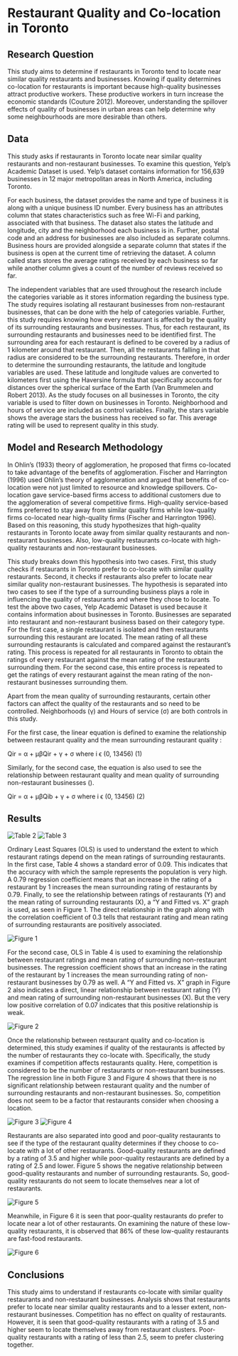 # Restaurant Quality and Co-location in Toronto

## Research Question
  This study aims to determine if restaurants in Toronto tend to locate near similar quality restaurants and businesses. Knowing if quality determines co-location for restaurants is important because high-quality businesses attract productive workers. These productive workers in turn increase the economic standards (Couture 2012). Moreover, understanding the spillover effects of quality of businesses in urban areas can help determine why some neighbourhoods are more desirable than others. 


## Data 
  This study asks if restaurants in Toronto locate near similar quality restaurants and non-restaurant businesses. To examine this question, Yelp’s Academic Dataset is used. Yelp’s dataset contains information for 156,639 businesses in 12 major metropolitan areas in North America, including Toronto. 
  
  For each business, the dataset provides the name and type of business it is along with a unique business ID number. Every business has an attributes column that states characteristics such as free Wi-Fi and parking, associated with that business. The dataset also states the latitude and longitude, city and the neighborhood each business is in. Further, postal code and an address for businesses are also included as separate columns. Business hours are provided alongside a separate column that states if the business is open at the current time of retrieving the dataset. A column called stars stores the average ratings received by each business so far while another column gives a count of the number of reviews received so far.  

  The independent variables that are used throughout the research include the categories variable as it stores information regarding the business type. The study requires isolating all restaurant businesses from non-restaurant businesses, that can be done with the help of categories variable. Further, this study requires knowing how every restaurant is affected by the quality of its surrounding restaurants and businesses. Thus, for each restaurant, its surrounding restaurants and businesses need to be identified first. The surrounding area for each restaurant is defined to be covered by a radius of 1 kilometer around that restaurant. Then, all the restaurants falling in that radius are considered to be the surrounding restaurants. Therefore, in order to determine the surrounding restaurants, the latitude and longitude variables are used. These latitude and longitude values are converted to kilometers first using the Haversine formula that specifically accounts for distances over the spherical surface of the Earth (Van Brummelen and Robert 2013). As the study focuses on all businesses in Toronto, the city variable is used to filter down on businesses in Toronto. Neighborhood and hours of service are included as control variables. Finally, the stars variable shows the average stars the business has received so far. This average rating will be used to represent quality in this study.


## Model and Research Methodology
  In Ohlin’s (1933) theory of agglomeration, he proposed that firms co-located to take advantage of the benefits of agglomeration. Fischer and Harrington (1996) used Ohlin’s theory of agglomeration and argued that benefits of co-location were not just limited to resource and knowledge spillovers. Co-location gave service-based firms access to additional customers due to the agglomeration of several competitive firms. High-quality service-based firms preferred to stay away from similar quality firms while low-quality firms co-located near high-quality firms (Fischer and Harrington 1996). Based on this reasoning, this study hypothesizes that high-quality restaurants in Toronto locate away from similar quality restaurants and non-restaurant businesses. Also, low-quality restaurants co-locate with high-quality restaurants and non-restaurant businesses.
 
  This study breaks down this hypothesis into two cases. First, this study checks if restaurants in Toronto prefer to co-locate with similar quality restaurants. Second, it checks if restaurants also prefer to locate near similar quality non-restaurant businesses. The hypothesis is separated into two cases to see if the type of a surrounding business plays a role in influencing the quality of restaurants and where they chose to locate. To test the above two cases, Yelp Academic Dataset is used because it contains information about businesses in Toronto. Businesses are separated into restaurant and non-restaurant business based on their category type. For the first case, a single restaurant is isolated and then restaurants surrounding this restaurant are located. The mean rating of all these surrounding restaurants is calculated and compared against the restaurant’s rating. This process is repeated for all restaurants in Toronto to obtain the ratings of every restaurant against the mean rating of the restaurants surrounding them. For the second case, this entire process is repeated to get the ratings of every restaurant against the mean rating of the non-restaurant businesses surrounding them.
  
  Apart from the mean quality of surrounding restaurants, certain other factors can affect the quality of the restaurants and so need to be controlled. Neighborhoods (&#947;) and Hours of service (&#963;) are both controls in this study.
  

For the first case, the linear equation is defined to examine the relationship between restaurant quality and the mean surrounding restaurant quality :
  
   Qir =  &#945; + &#956;&#946;Qir + &#947; + &#963;          where  i &#1013; (0, 13456)                            (1)

Similarly, for the second case, the equation is also used to see the relationship between restaurant quality and mean quality of surrounding non-restaurant businesses ().

  Qir =  &#945; + &#956;&#946;Qib + &#947; + &#963;           where  i &#1013; (0, 13456)                             (2)

 
## Results
  
  ![Table 2](https://github.com/shrutirao94/Yelp-Data-Analysis-for-Urban-Density/blob/master/Table%202.png)
  ![Table 3](https://github.com/shrutirao94/Yelp-Data-Analysis-for-Urban-Density/blob/master/Table%203.png)

Ordinary Least Squares (OLS) is used to understand the extent to which restaurant ratings depend on the mean ratings of surrounding restaurants. In the first case, Table 4 shows a standard error of 0.09. This indicates that the accuracy with which the sample represents the population is very high. A 0.79 regression coefficient means that an increase in the rating of a restaurant by 1 increases the mean surrounding rating of restaurants by 0.79. Finally, to see the relationship between ratings of restaurants (Y) and the mean rating of surrounding restaurants (X), a “Y and Fitted vs. X” graph is used, as seen in Figure 1. The direct relationship in the graph along with the correlation coefficient of 0.3 tells that restaurant rating and mean rating of surrounding restaurants are positively associated. 
  
  ![Figure 1](https://github.com/shrutirao94/Yelp-Data-Analysis-for-Urban-Density/blob/master/Figure%201.png)
  
For the second case, OLS in Table 4 is used to examining the relationship between restaurant ratings and mean rating of surrounding non-restaurant businesses. The regression coefficient shows that an increase in the rating of the restaurant by 1 increases the mean surrounding rating of non-restaurant businesses by 0.79 as well. A “Y and Fitted vs. X” graph in Figure 2 also indicates a direct, linear relationship between restaurant rating (Y) and mean rating of surrounding non-restaurant businesses (X). But the very low positive correlation of 0.07 indicates that this positive relationship is weak. 

![Figure 2](https://github.com/shrutirao94/Yelp-Data-Analysis-for-Urban-Density/blob/master/Figure%202.png)

Once the relationship between restaurant quality and co-location is determined, this study examines if quality of the restaurants is affected by the number of restaurants they co-locate with. Specifically, the study examines if competition affects restaurants quality. Here, competition is considered to be the number of restaurants or non-restaurant businesses. The regression line in both Figure 3 and Figure 4 shows that there is no significant relationship between restaurant quality and the number of surrounding restaurants and non-restaurant businesses. So, competition does not seem to be a factor that restaurants consider when choosing a location. 

![Figure 3](https://github.com/shrutirao94/Yelp-Data-Analysis-for-Urban-Density/blob/master/Figure%203.png)
![Figure 4](https://github.com/shrutirao94/Yelp-Data-Analysis-for-Urban-Density/blob/master/Figure%204.png)

Restaurants are also separated into good and poor-quality restaurants to see if the type of the restaurant quality determines if they choose to co-locate with a lot of other restaurants. Good-quality restaurants are defined by a rating of 3.5 and higher while poor-quality restaurants are defined by a rating of 2.5 and lower. Figure 5 shows the negative relationship between good-quality restaurants and number of surrounding restaurants. So, good-quality restaurants do not seem to locate themselves near a lot of restaurants.


![Figure 5](https://github.com/shrutirao94/Yelp-Data-Analysis-for-Urban-Density/blob/master/Figure%205.png)

Meanwhile, in Figure 6 it is seen that poor-quality restaurants do prefer to locate near a lot of other restaurants. On examining the nature of these low-quality restaurants, it is observed that 86% of these low-quality restaurants are fast-food restaurants. 

![Figure 6](https://github.com/shrutirao94/Yelp-Data-Analysis-for-Urban-Density/blob/master/Figure%206.png)


## Conclusions
  This study aims to understand if restaurants co-locate with similar quality restaurants and non-restaurant businesses. Analysis shows that restaurants prefer to locate near similar quality restaurants and to a lesser extent, non-restaurant businesses. Competition has no effect on quality of restaurants. However, it is seen that good-quality restaurants with a rating of 3.5 and higher seem to locate themselves away from restaurant clusters. Poor-quality restaurants with a rating of less than 2.5, seem to prefer clustering together. 

 

